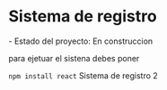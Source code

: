 <h1>Sistema de registro</h1>
- Estado del proyecto: En construccion

   para ejetuar el sistena debes poner

  ````npm install react```` 
 Sistema de registro 2
